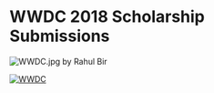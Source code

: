 # WWDC 2018 Scholarship Submissions

![WWDC.jpg by Rahul Bir](https://i.imgur.com/kssQM5i.jpg)

[![WWDC](https://img.shields.io/badge/WWDC%20Scholarship-Winner-4099FF.svg)](https://developer.apple.com/wwdc)

